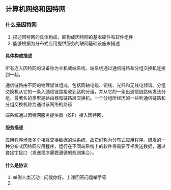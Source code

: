 ## 计算机网络和因特网

### 什么是因特网

1. 描述因特网的具体构成，即构成因特网的基本硬件和软件组件
2. 能够根据为分布式应用提供服务的联网基础设施来描述

#### 具体构成描述

所有连入因特网的设备称为主机或端系统。端系统通过通信链路和分组交换机连接到一起。

通信链路由不同的物理媒体组成，包括同轴电缆、铜线、光纤和无线电频谱。分组交换机从它的一条入通信链路接收到达的分组，并从它的一条出通信链路转发该分组，最著名的类型是路由器和链路层交换机。一个分组所经历的一些列通信链路和分组交换机称为通过该网络的路径

端系统通过因特网服务提供商（ISP）接入因特网，

#### 服务描述

应用程序涉及多个相互交换数据的端系统，故它们称为分布式应用程序。研发的一种分布式因特网应用程序，运行在不同端系统上的软件将需要互相发送数据，通过套接字接口（发送程序需要遵循的规则集合）。

#### 什么是协议

1. 举例人类活动：问候你好。上课回答问题举手等
2. 

